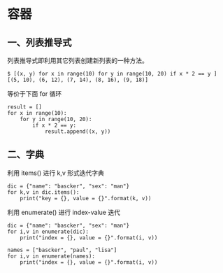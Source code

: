# 容器
## 一、列表推导式
列表推导式即利用其它列表创建新列表的一种方法。
```
$ [(x, y) for x in range(10) for y in range(10, 20) if x * 2 == y ]
[(5, 10), (6, 12), (7, 14), (8, 16), (9, 18)]
```
等价于下面 for 循环
```
result = []
for x in range(10):
    for y in range(10, 20):
        if x * 2 == y:
            result.append((x, y))
```

## 二、字典
利用 items() 进行 k,v 形式迭代字典
```
dic = {"name": "bascker", "sex": "man"}
for k,v in dic.items():
    print("key = {}, value = {}".format(k, v))
```
利用 enumerate() 进行 index-value 迭代
```
dic = {"name": "bascker", "sex": "man"}
for i,v in enumerate(dic):
    print("index = {}, value = {}".format(i, v))

names = ["bascker", "paul", "lisa"]
for i,v in enumerate(names):
    print("index = {}, value = {}".format(i, v))
```